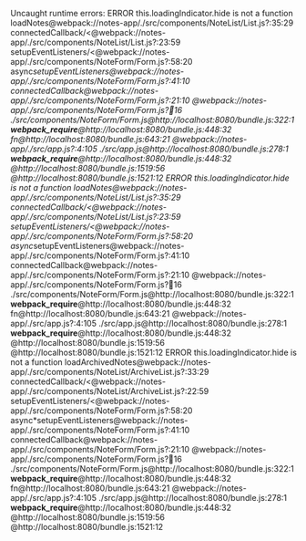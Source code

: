 Uncaught runtime errors:
ERROR
this.loadingIndicator.hide is not a function
loadNotes@webpack://notes-app/./src/components/NoteList/List.js?:35:29
connectedCallback/<@webpack://notes-app/./src/components/NoteList/List.js?:23:59
setupEventListeners/<@webpack://notes-app/./src/components/NoteForm/Form.js?:58:20
async*setupEventListeners@webpack://notes-app/./src/components/NoteForm/Form.js?:41:10
connectedCallback@webpack://notes-app/./src/components/NoteForm/Form.js?:21:10
@webpack://notes-app/./src/components/NoteForm/Form.js?:100:16
./src/components/NoteForm/Form.js@http://localhost:8080/bundle.js:322:1
**webpack_require**@http://localhost:8080/bundle.js:448:32
fn@http://localhost:8080/bundle.js:643:21
@webpack://notes-app/./src/app.js?:4:105
./src/app.js@http://localhost:8080/bundle.js:278:1
**webpack_require**@http://localhost:8080/bundle.js:448:32
@http://localhost:8080/bundle.js:1519:56
@http://localhost:8080/bundle.js:1521:12
ERROR
this.loadingIndicator.hide is not a function
loadNotes@webpack://notes-app/./src/components/NoteList/List.js?:35:29
connectedCallback/<@webpack://notes-app/./src/components/NoteList/List.js?:23:59
setupEventListeners/<@webpack://notes-app/./src/components/NoteForm/Form.js?:58:20
async*setupEventListeners@webpack://notes-app/./src/components/NoteForm/Form.js?:41:10
connectedCallback@webpack://notes-app/./src/components/NoteForm/Form.js?:21:10
@webpack://notes-app/./src/components/NoteForm/Form.js?:100:16
./src/components/NoteForm/Form.js@http://localhost:8080/bundle.js:322:1
**webpack_require**@http://localhost:8080/bundle.js:448:32
fn@http://localhost:8080/bundle.js:643:21
@webpack://notes-app/./src/app.js?:4:105
./src/app.js@http://localhost:8080/bundle.js:278:1
**webpack_require**@http://localhost:8080/bundle.js:448:32
@http://localhost:8080/bundle.js:1519:56
@http://localhost:8080/bundle.js:1521:12
ERROR
this.loadingIndicator.hide is not a function
loadArchivedNotes@webpack://notes-app/./src/components/NoteList/ArchiveList.js?:33:29
connectedCallback/<@webpack://notes-app/./src/components/NoteList/ArchiveList.js?:22:59
setupEventListeners/<@webpack://notes-app/./src/components/NoteForm/Form.js?:58:20
async\*setupEventListeners@webpack://notes-app/./src/components/NoteForm/Form.js?:41:10
connectedCallback@webpack://notes-app/./src/components/NoteForm/Form.js?:21:10
@webpack://notes-app/./src/components/NoteForm/Form.js?:100:16
./src/components/NoteForm/Form.js@http://localhost:8080/bundle.js:322:1
**webpack_require**@http://localhost:8080/bundle.js:448:32
fn@http://localhost:8080/bundle.js:643:21
@webpack://notes-app/./src/app.js?:4:105
./src/app.js@http://localhost:8080/bundle.js:278:1
**webpack_require**@http://localhost:8080/bundle.js:448:32
@http://localhost:8080/bundle.js:1519:56
@http://localhost:8080/bundle.js:1521:12
